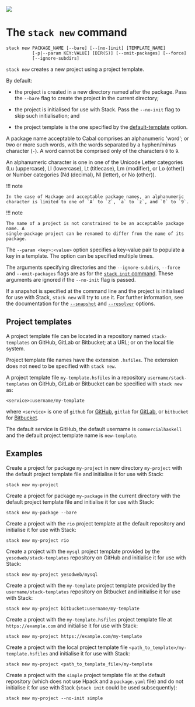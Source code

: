 <div class="hidden-warning"><a href="https://docs.haskellstack.org/"><img src="https://cdn.jsdelivr.net/gh/commercialhaskell/stack/doc/img/hidden-warning.svg"></a></div>

# The `stack new` command

~~~text
stack new PACKAGE_NAME [--bare] [--[no-]init] [TEMPLATE_NAME]
          [-p|--param KEY:VALUE] [DIR(S)] [--omit-packages] [--force]
          [--ignore-subdirs]
~~~

`stack new` creates a new project using a project template.

By default:

* the project is created in a new directory named after the package. Pass the
  `--bare` flag to create the project in the current directory;

* the project is initialised for use with Stack. Pass the `--no-init` flag to
  skip such initialisation; and

* the project template is the one specified by the
[default-template](yaml_configuration.md#default-template) option.

A package name acceptable to Cabal comprises an alphanumeric 'word'; or two or
more such words, with the words separated by a hyphen/minus character (`-`). A
word cannot be comprised only of the characters `0` to `9`.

An alphanumeric character is one in one of the Unicode Letter categories
(Lu (uppercase), Ll (lowercase), Lt (titlecase), Lm (modifier), or Lo (other))
or Number categories (Nd (decimal), Nl (letter), or No (other)).

!!! note

    In the case of Hackage and acceptable package names, an alphanumeric
    character is limited to one of `A` to `Z`, `a` to `z`, and `0` to `9`.

!!! note

    The name of a project is not constrained to be an acceptable package name. A
    single-package project can be renamed to differ from the name of its
    package.

The `--param <key>:<value>` option specifies a key-value pair to populate a key
in a template. The option can be specified multiple times.

The arguments specifying directories and the `--ignore-subdirs`, `--force` and
`--omit-packages` flags are as for the [`stack init` command](init_command.md).
These arguments are ignored if the `--no-init` flag is passed.

If a snapshot is specified at the command line and the project is initialised
for use with Stack, `stack new` will try to use it. For further information, see
the documentation for the [`--snapshot`](global_flags.md#-snapshot-option) and
[`--resolver`](global_flags.md#-resolver-option) options.

## Project templates

A project template file can be located in a repository named `stack-templates`
on GitHub, GitLab or Bitbucket; at a URL; or on the local file system.

Project template file names have the extension `.hsfiles`. The extension does
not need to be specified with `stack new`.

A project template file `my-template.hsfiles` in a repository
`username/stack-templates` on GitHub, GitLab or Bitbucket can be specified
with `stack new` as:

~~~test
<service>:username/my-template
~~~

where `<service>` is one of `github` for [GitHub](https://github.com/),
`gitlab` for [GitLab](https://gitlab.com), or `bitbucket` for
[Bitbucket](https://bitbucket.com).

The default service is GitHub, the default username is `commercialhaskell` and
the default project template name is `new-template`.

## Examples

Create a project for package `my-project` in new directory `my-project` with the
default project template file and initialise it for use with Stack:

~~~text
stack new my-project
~~~

Create a project for package `my-package` in the current directory with the
default project template file and initialise it for use with Stack:

~~~text
stack new my-package --bare
~~~

Create a project with the `rio` project template at the default repository and
initialise it for use with Stack:

~~~text
stack new my-project rio
~~~

Create a project with the `mysql` project template provided by the
`yesodweb/stack-templates` repository on GitHub and initialise it for use with
Stack:

~~~text
stack new my-project yesodweb/mysql
~~~

Create a project with the `my-template` project template provided by the
`username/stack-templates` repository on Bitbucket and initialise it for use
with Stack:

~~~text
stack new my-project bitbucket:username/my-template
~~~

Create a project with the `my-template.hsfiles` project template file at
`https://example.com` and initialise it for use with Stack:

~~~text
stack new my-project https://example.com/my-template
~~~

Create a project with the local project template file
`<path_to_template>/my-template.hsfiles` and initialise it for use with Stack:

~~~text
stack new my-project <path_to_template_file>/my-template
~~~

Create a project with the `simple` project template file at the default
repository (which does not use Hpack and a `package.yaml` file) and do not
initialise it for use with Stack (`stack init` could be used subsequently):

~~~text
stack new my-project --no-init simple
~~~
